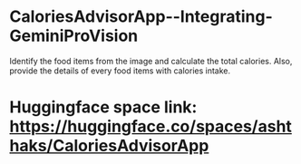 # CaloriesAdvisorApp--Integrating-GeminiProVision
Identify the food items from the image and calculate the total calories. Also, provide the details of every food items with calories intake. 


# Huggingface space link: https://huggingface.co/spaces/ashthaks/CaloriesAdvisorApp

